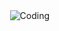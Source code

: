 <img align="right" alt="Coding" src="[https://files.codingninjas.in/article_images/java-developers-application-settings-1-1660983825.jpg](https://www.google.com/url?sa=i&url=https%3A%2F%2Fwww.codingninjas.com%2Fstudio%2Flibrary%2Fjava-developers-application-settings&psig=AOvVaw0BZjQDBvM0efaUNLpjz4yP&ust=1693502885138000&source=images&cd=vfe&opi=89978449&ved=0CA4QjRxqFwoTCPj5kYP0hIEDFQAAAAAdAAAAABAD)https://www.google.com/url?sa=i&url=https%3A%2F%2Fwww.codingninjas.com%2Fstudio%2Flibrary%2Fjava-developers-application-settings&psig=AOvVaw0BZjQDBvM0efaUNLpjz4yP&ust=1693502885138000&source=images&cd=vfe&opi=89978449&ved=0CA4QjRxqFwoTCPj5kYP0hIEDFQAAAAAdAAAAABAD">
